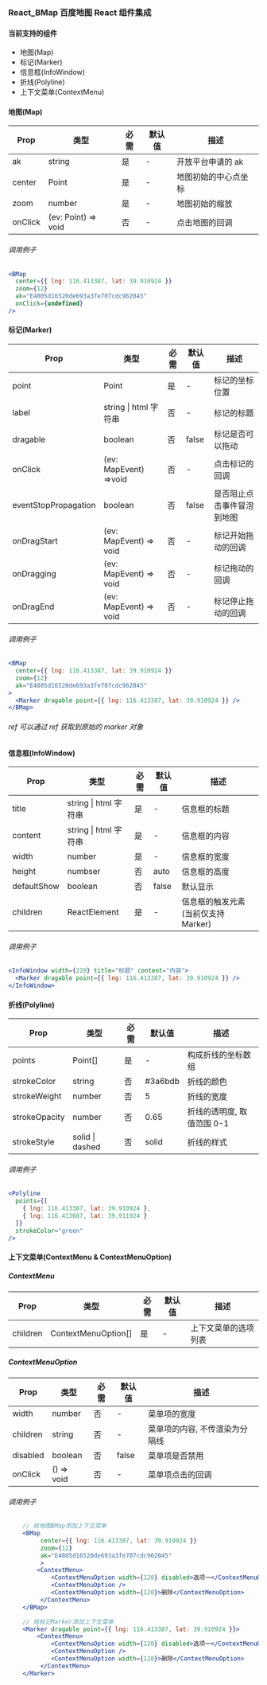 ### React_BMap 百度地图 React 组件集成

#### 当前支持的组件

- 地图(Map)
- 标记(Marker)
- 信息框(InfoWindow)
- 折线(Polyline)
- 上下文菜单(ContextMenu)

#### 地图(Map)

| Prop    | 类型                | 必需 | 默认值 | 描述                 |
| ------- | ------------------- | ---- | ------ | -------------------- |
| ak      | string              | 是   | -      | 开放平台申请的 ak    |
| center  | Point               | 是   | -      | 地图初始的中心点坐标 |
| zoom    | number              | 是   | -      | 地图初始的缩放       |
| onClick | (ev: Point) => void | 否   | -      | 点击地图的回调       |

###### 调用例子

```jsx
<BMap
  center={{ lng: 116.413387, lat: 39.910924 }}
  zoom={12}
  ak="E4805d16520de693a3fe707cdc962045"
  onClick={undefined}
/>
```

#### 标记(Marker)

| Prop                 | 类型                      | 必需 | 默认值 | 描述                       |
| -------------------- | ------------------------- | ---- | ------ | -------------------------- |
| point                | Point                     | 是   | -      | 标记的坐标位置             |
| label                | string &#124; html 字符串 | 否   | -      | 标记的标题                 |
| dragable             | boolean                   | 否   | false  | 标记是否可以拖动           |
| onClick              | (ev: MapEvent) =>void     | 否   | -      | 点击标记的回调             |
| eventStopPropagation | boolean                   | 否   | false  | 是否阻止点击事件冒泡到地图 |
| onDragStart          | (ev: MapEvent) => void    | 否   | -      | 标记开始拖动的回调         |
| onDragging           | (ev: MapEvent) => void    | 否   | -      | 标记拖动的回调             |
| onDragEnd            | (ev: MapEvent) => void    | 否   | -      | 标记停止拖动的回调         |

###### 调用例子

```jsx
<BMap
  center={{ lng: 116.413387, lat: 39.910924 }}
  zoom={12}
  ak="E4805d16520de693a3fe707cdc962045"
>
  <Marker dragable point={{ lng: 116.413387, lat: 39.910924 }} />
</BMap>
```

###### ref 可以通过 ref 获取到原始的 marker 对象

#### 信息框(InfoWindow)

| Prop        | 类型                      | 必需 | 默认值 | 描述                                |
| ----------- | ------------------------- | ---- | ------ | ----------------------------------- |
| title       | string &#124; html 字符串 | 是   | -      | 信息框的标题                        |
| content     | string &#124; html 字符串 | 是   | -      | 信息框的内容                        |
| width       | number                    | 是   | -      | 信息框的宽度                        |
| height      | numbser                   | 否   | auto   | 信息框的高度                        |
| defaultShow | boolean                   | 否   | false  | 默认显示                            |
| children    | ReactElement              | 是   | -      | 信息框的触发元素(当前仅支持 Marker) |

###### 调用例子

```jsx
<InfoWindow width={220} title="标题" content="内容">
  <Marker dragable point={{ lng: 116.413387, lat: 39.910924 }} />
</InfoWindow>
```

#### 折线(Polyline)

| Prop          | 类型                | 必需 | 默认值  | 描述                       |
| ------------- | ------------------- | ---- | ------- | -------------------------- |
| points        | Point[]             | 是   | -       | 构成折线的坐标数组         |
| strokeColor   | string              | 否   | #3a6bdb | 折线的颜色                 |
| strokeWeight  | number              | 否   | 5       | 折线的宽度                 |
| strokeOpacity | number              | 否   | 0.65    | 折线的透明度, 取值范围 0-1 |
| strokeStyle   | solid &#124; dashed | 否   | solid   | 折线的样式                 |

###### 调用例子

```jsx
<Polyline
  points={[
    { lng: 116.413387, lat: 39.910924 },
    { lng: 116.413687, lat: 39.911924 }
  ]}
  strokeColor="green"
/>
```

#### 上下文菜单(ContextMenu & ContextMenuOption)

##### ContextMenu

| Prop     | 类型                | 必需 | 默认值 | 描述                 |
| -------- | ------------------- | ---- | ------ | -------------------- |
| children | ContextMenuOption[] | 是   | -      | 上下文菜单的选项列表 |

##### ContextMenuOption

| Prop     | 类型       | 必需 | 默认值 | 描述                           |
| -------- | ---------- | ---- | ------ | ------------------------------ |
| width    | number     | 否   | -      | 菜单项的宽度                   |
| children | string     | 否   | -      | 菜单项的内容, 不传渲染为分隔线 |
| disabled | boolean    | 否   | false  | 菜单项是否禁用                 |
| onClick  | () => void | 否   | -      | 菜单项点击的回调               |

###### 调用例子

```jsx
    // 给地图BMap添加上下文菜单
    <BMap
         center={{ lng: 116.413387, lat: 39.910924 }}
         zoom={12}
         ak="E4805d16520de693a3fe707cdc962045"
         >
        <ContextMenu>
            <ContextMenuOption width={120} disabled>选项一</ContextMenuOption>
            <ContextMenuOption />
            <ContextMenuOption width={120}>删除</ContextMenuOption>
         </ContextMenu>
    </BMap>
```

```jsx
    // 给标记Marker添加上下文菜单
    <Marker dragable point={{ lng: 116.413387, lat: 39.910924 }}>
        <ContextMenu>
            <ContextMenuOption width={120} disabled>选项一</ContextMenuOption>
            <ContextMenuOption />
            <ContextMenuOption width={120}>删除</ContextMenuOption>
         </ContextMenu>
    </Marker>
```

